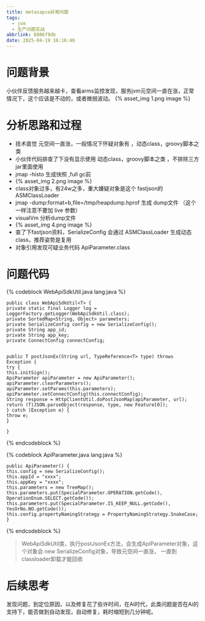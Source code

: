 ```yaml
---
title: metasapce异常问题
tags:
  - jvm
  - 生产问题实战
abbrlink: 6806f9db
date: 2025-04-19 16:16:48
---
```

# 问题背景
小伙伴反馈服务越来越卡，查看arms监控发现，服务jvm元空间一直在涨，正常情况下，这个应该是不动的，或者微弱波动。
{% asset_img 1.png  image %}
# 分析思路和过程
- 技术直觉 元空间一直涨，一般情况下怀疑对象有 ，动态class，groovy脚本之类
- 小伙伴代码排查了下没有显示使用 动态class，groovy脚本之类 ，不排除三方jar里面使用
- jmap -histo <pid>   生成快照 ,full gc前
- {% asset_img 2.png  image %}
- class对象过多，有24w之多，重大嫌疑对象是这个 fastjson的 ASMClassLoader
- jmap -dump:format=b,file=/tmp/heapdump.hprof  <pid>   生成 dump文件 （这个一样注意不要加 live 参数）
- visualVm 分析dump文件
- {% asset_img 4.png  image %}
- 查了下fastjson资料，SerializeConfig 会通过 ASMClassLoader 生成动态class，推荐姿势是复用
- 对象引用发现可疑业务代码 ApiParameter.class

# 问题代码

{% codeblock WebApiSdkUtil.java  lang:java   %}

    public class WebApiSdkUtil<T> {
    private static final Logger log = LoggerFactory.getLogger(WebApiSdkUtil.class);
    private SortedMap<String, Object> parameters;
    private SerializeConfig config = new SerializeConfig();
    private String app_id;
    private String app_key;
    private ConnectConfig connectConfig;
    
    
    public T postJsonEx(String url, TypeReference<T> type) throws Exception {
    try {
    this.initSign();
    ApiParameter apiParameter = new ApiParameter();
    apiParameter.clearParameters();
    apiParameter.setParams(this.parameters);
    apiParameter.setConnectConfig(this.connectConfig);
    String response = HttpClientUtil.doPostJsonMap(apiParameter, url);
    return (T)JSON.parseObject(response, type, new Feature[0]);
    } catch (Exception e) {
    throw e;
    }
    
    }

{% endcodeblock %}

{% codeblock ApiParameter.java  lang:java   %}

    public ApiParameter() {
    this.config = new SerializeConfig();
    this.appId = "xxxx";
    this.appKey = "xxxx";
    this.parameters = new TreeMap();
    this.parameters.put(SpecialParameter.OPERATION.getCode(), OperationEnum.SELECT.getCode());
    this.parameters.put(SpecialParameter.IS_KEEP_NULL.getCode(), YesOrNo.NO.getCode());
    this.config.propertyNamingStrategy = PropertyNamingStrategy.SnakeCase;
    }

{% endcodeblock %}

> WebApiSdkUtil类，执行postJsonEx方法，会生成ApiParameter对象，这个对象会 new SerializeConfig对象，导致元空间一直涨，
一直到classloader卸载才能回收

# 后续思考
发现问题，到定位原因，以及修复花了些许时间，在Ai时代，此类问题是否在Ai的支持下，能否做到自动发现，自动修复，耗时缩短到几分钟呢。

